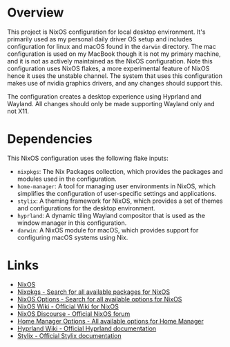 # Overview

This project is NixOS configuration for local desktop environment. It's primarily used as my personal daily driver OS 
setup and includes configuration for linux and macOS found in the `darwin` directory. The mac configuration is used 
on my MacBook though it is not my primary machine, and it is not as actively maintained as the NixOS configuration.
Note this configuration uses NixOS flakes, a more experimental feature of NixOS hence it uses the unstable channel. 
The system that uses this configuration makes use of nvidia graphics drivers, and any changes should support this.

The configuration creates a desktop experience using Hyprland and Wayland. All changes should only be made supporting Wayland only and not X11.

# Dependencies

This NixOS configuration uses the following flake inputs:

- `nixpkgs`: The Nix Packages collection, which provides the packages and modules used in the configuration.
- `home-manager`: A tool for managing user environments in NixOS, which simplifies the configuration of user-specific settings and applications.
- `stylix`: A theming framework for NixOS, which provides a set of themes and configurations for the desktop environment.
- `hyprland`: A dynamic tiling Wayland compositor that is used as the window manager in this configuration.
- `darwin`: A NixOS module for macOS, which provides support for configuring macOS systems using Nix.

# Links

- [NixOS](https://nixos.org/)
- [Nixpkgs - Search for all available packages for NixOS](https://search.nixos.org/packages?channel=unstable)
- [NixOS Options - Search for all available options for NixOS](https://search.nixos.org/options?channel=unstable)
- [NixOS Wiki - Official Wiki for NixOS](https://wiki.nixos.org)
- [NixOS Discourse - Official NixOS forum](https://discourse.nixos.org/)
- [Home Manager Options - All available options for Home Manager](https://nix-community.github.io/home-manager/options.html)
- [Hyprland Wiki - Official Hyprland documentation](https://wiki.hyprland.org/)
- [Stylix - Official Stylix documentation](https://nix-community.github.io/stylix/)